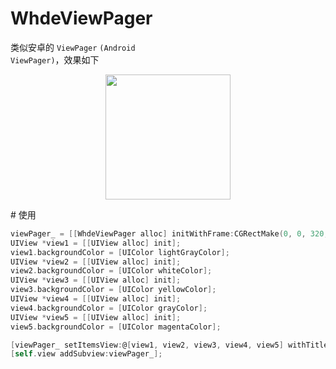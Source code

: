 # WhdeViewPager
类似安卓的 <code>ViewPager</code> <code>(Android ViewPager)</code>，效果如下
<p align="center">
<image src="https://raw.githubusercontent.com/whde/WhdeViewPager/master/Screen.gif" width=200 heght=100%/>
</p>
# 使用

```objective-c
viewPager_ = [[WhdeViewPager alloc] initWithFrame:CGRectMake(0, 0, 320, 568)];
UIView *view1 = [[UIView alloc] init];
view1.backgroundColor = [UIColor lightGrayColor];
UIView *view2 = [[UIView alloc] init];
view2.backgroundColor = [UIColor whiteColor];
UIView *view3 = [[UIView alloc] init];
view3.backgroundColor = [UIColor yellowColor];
UIView *view4 = [[UIView alloc] init];
view4.backgroundColor = [UIColor grayColor];
UIView *view5 = [[UIView alloc] init];
view5.backgroundColor = [UIColor magentaColor];

[viewPager_ setItemsView:@[view1, view2, view3, view4, view5] withTitle:@[@"第一页面", @"第二页面", @"第三页面", @"第四页面", @"第五页面"]];
[self.view addSubview:viewPager_];

```

